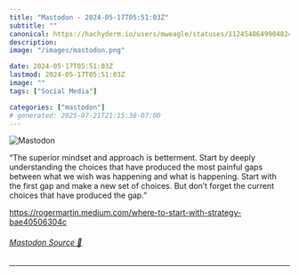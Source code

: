 ```yaml
---
title: "Mastodon - 2024-05-17T05:51:03Z"
subtitle: ""
canonical: https://hachyderm.io/users/mweagle/statuses/112454864990482404
description:
image: "/images/mastodon.png"

date: 2024-05-17T05:51:03Z
lastmod: 2024-05-17T05:51:03Z
image: ""
tags: ["Social Media"]

categories: ["mastodon"]
# generated: 2025-07-21T21:15:38-07:00
---
```

![Mastodon](/images/mastodon.png)

<p>“The superior mindset and approach is betterment. Start by deeply understanding the choices that have produced the most painful gaps between what we wish was happening and what is happening. Start with the first gap and make a new set of choices. But don’t forget the current choices that have produced the gap.”</p><p><a href="https://rogermartin.medium.com/where-to-start-with-strategy-bae40506304c" target="_blank" rel="nofollow noopener noreferrer" translate="no"><span class="invisible">https://</span><span class="ellipsis">rogermartin.medium.com/where-t</span><span class="invisible">o-start-with-strategy-bae40506304c</span></a></p>


###### [Mastodon Source 🐘](https://hachyderm.io/@mweagle/112454864990482404)

___
